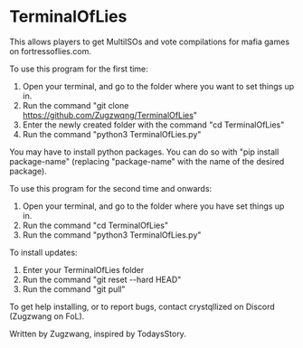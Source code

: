 # TerminalOfLies
This allows players to get MultiISOs and vote compilations for mafia games on fortressoflies.com. 

To use this program for the first time: 
  1. Open your terminal, and go to the folder where you want to set things up in.
  2. Run the command "git clone https://github.com/Zugzwqng/TerminalOfLies"
  3. Enter the newly created folder with the command "cd TerminalOfLies"
  4. Run the command "python3 TerminalOfLies.py"

You may have to install python packages. You can do so with "pip install package-name" (replacing "package-name" with the name of the desired package).

To use this program for the second time and onwards: 
  1. Open your terminal, and go to the folder where you have set things up in.
  2. Run the command "cd TerminalOfLies"
  3. Run the command "python3 TerminalOfLies.py"

To install updates:
  1. Enter your TerminalOfLies folder
  2. Run the command "git reset --hard HEAD"
  3. Run the command "git pull"

To get help installing, or to report bugs, contact crystqllized on Discord (Zugzwang on FoL).

Written by Zugzwang, inspired by TodaysStory.
